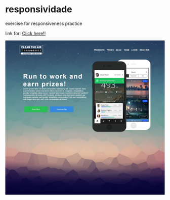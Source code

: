 # responsividade

<p>exercise for responsiveness practice</p>
<p>link for: <a href="https://bmalkes.github.io/responsividade/">Click here!!</a></p>
<img src="./chrome-capture.jpg"/>
